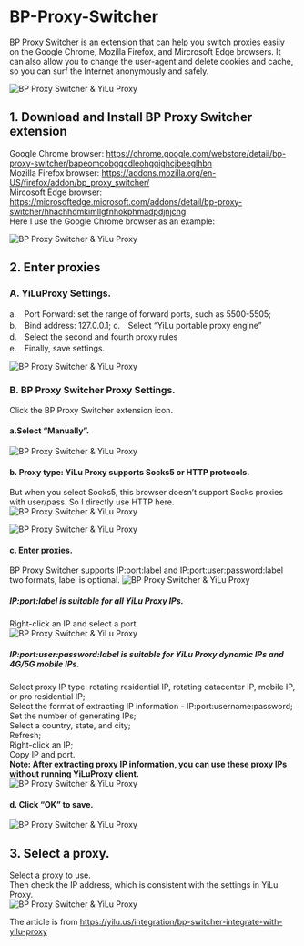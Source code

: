 # BP-Proxy-Switcher #
[BP Proxy Switcher](https://yilu.us/integration/bp-switcher-integrate-with-yilu-proxy) is an extension that can help you switch proxies easily on the Google Chrome, Mozilla Firefox, and Mircrosoft Edge browsers. It can also allow you to change the user-agent and delete cookies and cache, so you can surf the Internet anonymously and safely.

![BP Proxy Switcher & YiLu Proxy](https://api.yilu.us/wp-content/uploads/2023/03/bp-proxy-yilu-proxy-1.png "BP Proxy Switcher & YiLu Proxy")

## 1. Download and Install BP Proxy Switcher extension ##
Google Chrome browser: https://chrome.google.com/webstore/detail/bp-proxy-switcher/bapeomcobggcdleohggighcjbeeglhbn  
Mozilla Firefox browser: https://addons.mozilla.org/en-US/firefox/addon/bp_proxy_switcher/  
Mircosoft Edge browser: https://microsoftedge.microsoft.com/addons/detail/bp-proxy-switcher/hhachhdmkimllgfnhokphmadpdjnjcng  
Here I use the Google Chrome browser as an example:

![BP Proxy Switcher & YiLu Proxy](https://www.yiluproxy.org/wp-content/uploads/2023/03/bp-proxy-extension-in-google-chrome-2.png "BP Proxy Switcher & YiLu Proxy")

## 2. Enter proxies ##
### A. YiLuProxy Settings. ###
a.　Port Forward: set the range of forward ports, such as 5500-5505;  
b.　Bind address: 127.0.0.1; 
c.　Select “YiLu portable proxy engine”  
d.　Select the second and fourth proxy rules  
e.　Finally, save settings.  

![BP Proxy Switcher & YiLu Proxy](https://www.yiluproxy.org/wp-content/uploads/2023/03/bp-proxy-setting-3.png "BP Proxy Switcher & YiLu Proxy")

### B. BP Proxy Switcher Proxy Settings. ###
Click the BP Proxy Switcher extension icon.  
#### a.Select “Manually”. ####
![BP Proxy Switcher & YiLu Proxy](https://www.yiluproxy.org/wp-content/uploads/2023/03/bp-proxy-switcher-proxy-setting-mannually-4.png "BP Proxy Switcher & YiLu Proxy")  

#### b. Proxy type: YiLu Proxy supports Socks5 or HTTP protocols. ####
But when you select Socks5, this browser doesn’t support Socks proxies with user/pass. So I directly use HTTP here.  
![BP Proxy Switcher & YiLu Proxy](https://www.yiluproxy.org/wp-content/uploads/2023/03/bp-proxy-switcher-proxy-HTTP-proxy-type-selection-5.png "BP Proxy Switcher & YiLu Proxy")

![BP Proxy Switcher & YiLu Proxy](https://www.yiluproxy.org/wp-content/uploads/2023/03/bp-proxy-switcher-proxy-HTTP-proxy-type-selection-6.png "BP Proxy Switcher & YiLu Proxy")

#### c. Enter proxies. ####
BP Proxy Switcher supports IP:port:label and IP:port:user:password:label two formats, label is optional.
![BP Proxy Switcher & YiLu Proxy](https://www.yiluproxy.org/wp-content/uploads/2023/03/bp-proxy-switcher-proxy-setting-ip-port-password-7.png "BP Proxy Switcher & YiLu Proxy")

##### IP:port:label is suitable for all YiLu Proxy IPs. #####
Right-click an IP and select a port.  
![BP Proxy Switcher & YiLu Proxy](https://www.yiluproxy.org/wp-content/uploads/2023/03/bp-proxy-switcher-yilu-port-forwarding-8.png "BP Proxy Switcher & YiLu Proxy")

##### IP:port:user:password:label is suitable for YiLu Proxy dynamic IPs and 4G/5G mobile IPs. #####
Select proxy IP type: rotating residential IP, rotating datacenter IP, mobile IP, or pro residential IP;  
Select the format of extracting IP information - IP:port:username:password;  
Set the number of generating IPs;  
Select a country, state, and city;  
Refresh;  
Right-click an IP;  
Copy IP and port.  
**Note: After extracting proxy IP information, you can use these proxy IPs without running YiLuProxy client.**  
![BP Proxy Switcher & YiLu Proxy](https://www.yiluproxy.org/wp-content/uploads/2023/03/bp-proxy-switcher-yilu-copy-ip-port-9.png "BP Proxy Switcher & YiLu Proxy")

#### d. Click “OK” to save. ####
![BP Proxy Switcher & YiLu Proxy](https://www.yiluproxy.org/wp-content/uploads/2023/03/bp-proxy-switcher-save-proxy-infor-10.png "BP Proxy Switcher & YiLu Proxy")

## 3. Select a proxy. ##
Select a proxy to use.  
Then check the IP address, which is consistent with the settings in YiLu Proxy.  
![BP Proxy Switcher & YiLu Proxy](https://www.yiluproxy.org/wp-content/uploads/2023/03/bp-proxy-switcher-select-proxy-use-11.png "BP Proxy Switcher & YiLu Proxy")

The article is from https://yilu.us/integration/bp-switcher-integrate-with-yilu-proxy
